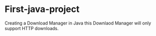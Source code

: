 # First-java-project
Creating a Download Manager in Java
this Downlaod Manager will only support HTTP downloads.
